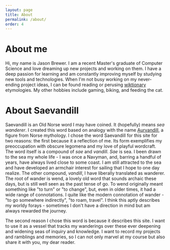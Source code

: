 ```yaml
---
layout: page
title: About
permalink: /about/
order: 4
---
```


# About me

Hi, my name is Jason Brewer. I am a recent Master's graduate of Computer Science and love dreaming up new projects and working on them. I have a deep passion for learning and am constantly improving myself by studying new tools and technologies. When I'm not busy working on my never-ending project ideas, I can be found reading or perusing [wiktionary](https://www.wiktionary.org) etymologies. My other hobbies include gaming, biking, and feeding the cat.

# About Saevandill

Saevandill is an Old Norse word I may have coined. It (hopefully) means <em>sea wanderer</em>. I created this word based on analogy with the name [Aurvandill](https://en.wikipedia.org/wiki/Aurvandill), a figure from Norse mythology. I chose the word Saevandill for this site for two reasons: the first because it a reflection of me. Its form exemplifies my preoccupation with obscure legomena and my love of playful wordcraft. The word itself is a compound of <em>sae</em> and <em>vandill</em>. <em>Sae</em> is sea. I been drawn to the sea my whole life - I was once a Navyman, and, barring a handful of years, have always lived close to some coast. I am still attracted to the sea and have developed an armchair interest for sailing that I hope to one day realize. The other compound, <em>vandill</em>, I have liberally translated as wanderer. The root of wander is wend, a lovely old word that sounds archaic these days, but is still well seen as the past tense of go. To wend originally meant something like "to turn" or "to change", but, even in older times, it had a wide range of connotations. I quite like the modern connotation of wander - "to go somewhere indirectly", "to roam, travel". I think this aptly describes my worldy forays - sometimes I don't have a direction in mind but am always rewarded the journey.

The second reason I chose this word is because it describes this site. I want to use it as a vessel that tracks my wanderings over these ever deepening and widening seas of inquiry and knowledge. I want to record my projects and ramblings and memories, so I can not only marvel at my course but also share it with you, my dear reader.

